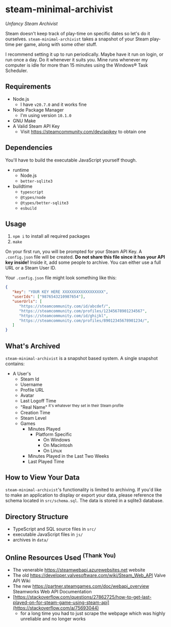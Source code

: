 # steam-minimal-archivist

*Unfancy Steam Archivist*

Steam doesn't keep track of play-time on specific dates so let's do it ourselves. `steam-minimal-archivist` takes a snapshot of your Steam play-time per game, along with some other stuff.

I recommend setting it up to run periodically. Maybe have it run on login, or run once a day. Do it whenever it suits you. Mine runs whenever my computer is idle for more than 15 minutes using the Windows® Task Scheduler.

## Requirements

- Node.js
   - I have `v20.7.0` and it works fine
- Node Package Manager
   - I'm using version `10.1.0`
- GNU Make
- A Valid Steam API Key
   - Visit https://steamcommunity.com/dev/apikey to obtain one

## Dependencies

You'll have to build the executable JavaScript yourself though.

- runtime
   - Node.js
   - `better-sqlite3`
- buildtime
   - `typescript`
   - `@types/node`
   - `@types/better-sqlite3`
   - `esbuild`

## Usage

1. `npm i` to install all required packages
2. `make`

On your first run, you will be prompted for your Steam API Key.
A `.config.json` file will be created.
**Do not share this file since it has your API key inside!**
Inside it, add some people to archive. You can either use a full URL or a Steam User ID.

Your `.config.json` file might look something like this:

```json
{
   "key": "YOUR KEY HERE XXXXXXXXXXXXXXXXXX",
   "userIds": ["9876543210987654"],
   "userUrls": [
      "https://steamcommunity.com/id/abcdef/",
      "https://steamcommunity.com/profiles/12345678901234567",
      "https://steamcommunity.com/id/ghijkl",
      "https://steamcommunity.com/profiles/89012345678901234/",
   ]
}
```

## What's Archived

`steam-minimal-archivist` is a snapshot based system. A single snapshot contains:

- A User's
   - Steam Id
   - Username
   - Profile URL
   - Avatar
   - Last Logoff Time
   - "Real Name" <sup>it's whatever they set in their Steam profile</sup>
   - Creation Time
   - Steam Level
   - Games
      - Minutes Played
         - Platform Specific
            - On Windows
            - On Macintosh
            - On Linux
      - Minutes Played in the Last Two Weeks
      - Last Played Time

## How to View Your Data

`steam-minimal-archivist`'s functionality is limited to archiving. If you'd like to make an application to display or export your data, please reference the schema located in `src/schema.sql`. The data is stored in a sqlite3 database.

## Directory Structure

- TypeScript and SQL source files in `src/`
- executable JavaScript files in `js/`
- archives in `data/`

<h2>Online Resources Used <sup>(Thank You)</sup></h2>

- The venerable https://steamwebapi.azurewebsites.net website
- The old https://developer.valvesoftware.com/wiki/Steam_Web_API Valve API Wiki
- The new https://partner.steamgames.com/doc/webapi_overview Steamworks Web API Documentation
- [https://stackoverflow.com/questions/27862725/how-to-get-last-played-on-for-steam-game-using-steam-api](https://stackoverflow.com/a/75693044)
   - for a long time you had to just scrape the webpage which was highly unreliable and no longer works
